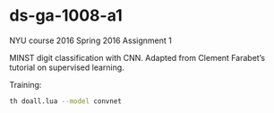 # ds-ga-1008-a1

NYU course 2016 Spring 2016 Assignment 1

MINST digit classification with CNN. Adapted from Clement Farabet’s tutorial on supervised learning.

Training:
```bash
th doall.lua --model convnet
```




